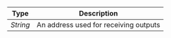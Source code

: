 |   Type   |              Description              |
| :------: | :-----------------------------------: |
| *String* | An address used for receiving outputs |
